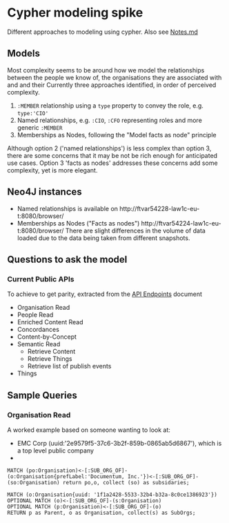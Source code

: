 # Cypher modeling spike
Different approaches to modeling using cypher. Also see [Notes.md](Notes.md)

## Models
Most complexity seems to be around how we model the relationships between the people we know of, the organisations they are associated with and  and their Currently three approaches identified, in order of perceived complexity.
1. `:MEMBER` relationship using a `type` property to convey the role, e.g. `type:'CIO'`
1. Named relationships, e.g. `:CIO`, `:CFO` representing roles and more generic `:MEMBER`
1. Memberships as Nodes, following the "Model facts as node" principle

Although option 2 ('named relationships') is less complex than option 3, there are some concerns that it may be not be rich enough for anticipated use cases. Option 3 'facts as nodes' addresses these concerns add some complexity, yet is more elegant.

## Neo4J instances
* Named relationships is available on http://ftvar54228-law1c-eu-t:8080/browser/
* Memberships as Nodes ("Facts as nodes") http://ftvar54224-law1c-eu-t:8080/browser/
There are slight differences in the volume of data loaded due to the data being taken from different snapshots.


## Questions to ask the model

### Current Public APIs
To achieve to get parity, extracted from the [API Endpoints](https://docs.google.com/document/d/13RuSTXt1kMR8EAXaf94E9MRQPfvjAgrJlbpvItED7Cg/) document
* Organisation Read
* People Read
* Enriched Content Read
* Concordances
* Content-by-Concept
* Semantic Read
  * Retrieve Content
  * Retrieve Things
  * Retrieve list of publish events
* Things

## Sample Queries

### Organisation Read
A worked example based on someone wanting to look at:
* EMC Corp (uuid:'2e9579f5-37c6-3b2f-859b-0865ab5d6867'), which is a top level public company
*
```
MATCH (po:Organisation)<-[:SUB_ORG_OF]-(o:Organisation{prefLabel:'Documentum, Inc.'})<-[:SUB_ORG_OF]-(so:Organisation) return po,o, collect (so) as subsidaries;
```

```
MATCH (o:Organisation{uuid: '1f1a2428-5533-32b4-b32a-8c0ce1386923'})
OPTIONAL MATCH (o)<-[:SUB_ORG_OF]-(s:Organisation)
OPTIONAL MATCH (p:Organisation)<-[:SUB_ORG_OF]-(o)
RETURN p as Parent, o as Organisation, collect(s) as SubOrgs;
```
